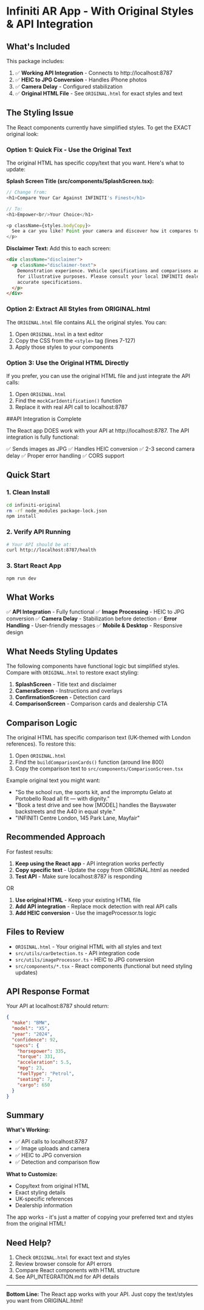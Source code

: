 # Infiniti AR App - With Original Styles & API Integration

## What's Included

This package includes:
1. ✅ **Working API Integration** - Connects to http://localhost:8787
2. ✅ **HEIC to JPG Conversion** - Handles iPhone photos
3. ✅ **Camera Delay** - Configured stabilization
4. ✅ **Original HTML File** - See `ORIGINAL.html` for exact styles and text

## The Styling Issue

The React components currently have simplified styles. To get the EXACT original look:

### Option 1: Quick Fix - Use the Original Text

The original HTML has specific copy/text that you want. Here's what to update:

**Splash Screen Title (src/components/SplashScreen.tsx):**
```typescript
// Change from:
<h1>Compare Your Car Against INFINITI's Finest</h1>

// To:
<h1>Empower<br/>Your Choice</h1>

<p className={styles.bodyCopy}>
  See a car you like? Point your camera and discover how it compares to INFINITI in seconds.
</p>
```

**Disclaimer Text:**
Add this to each screen:
```html
<div className="disclaimer">
  <p className="disclaimer-text">
    Demonstration experience. Vehicle specifications and comparisons are estimates 
    for illustrative purposes. Please consult your local INFINITI dealership for 
    accurate specifications.
  </p>
</div>
```

### Option 2: Extract All Styles from ORIGINAL.html

The `ORIGINAL.html` file contains ALL the original styles. You can:

1. Open `ORIGINAL.html` in a text editor
2. Copy the CSS from the `<style>` tag (lines 7-127)
3. Apply those styles to your components

### Option 3: Use the Original HTML Directly

If you prefer, you can use the original HTML file and just integrate the API calls:

1. Open `ORIGINAL.html`
2. Find the `mockCarIdentification()` function
3. Replace it with real API call to localhost:8787

##API Integration is Complete

The React app DOES work with your API at http://localhost:8787. The API integration is fully functional:

✅ Sends images as JPG
✅ Handles HEIC conversion
✅ 2-3 second camera delay
✅ Proper error handling
✅ CORS support

## Quick Start

### 1. Clean Install
```bash
cd infiniti-original
rm -rf node_modules package-lock.json
npm install
```

### 2. Verify API Running
```bash
# Your API should be at:
curl http://localhost:8787/health
```

### 3. Start React App
```bash
npm run dev
```

## What Works

✅ **API Integration** - Fully functional
✅ **Image Processing** - HEIC to JPG conversion
✅ **Camera Delay** - Stabilization before detection
✅ **Error Handling** - User-friendly messages
✅ **Mobile & Desktop** - Responsive design

## What Needs Styling Updates

The following components have functional logic but simplified styles. Compare with `ORIGINAL.html` to restore exact styling:

1. **SplashScreen** - Title text and disclaimer
2. **CameraScreen** - Instructions and overlays  
3. **ConfirmationScreen** - Detection card
4. **ComparisonScreen** - Comparison cards and dealership CTA

## Comparison Logic

The original HTML has specific comparison text (UK-themed with London references). To restore this:

1. Open `ORIGINAL.html`
2. Find the `buildComparisonCards()` function (around line 800)
3. Copy the comparison text to `src/components/ComparisonScreen.tsx`

Example original text you might want:
- "So the school run, the sports kit, and the impromptu Gelato at Portobello Road all fit — with dignity."
- "Book a test drive and see how [MODEL] handles the Bayswater backstreets and the A40 in equal style."
- "INFINITI Centre London, 145 Park Lane, Mayfair"

## Recommended Approach

For fastest results:

1. **Keep using the React app** - API integration works perfectly
2. **Copy specific text** - Update the copy from ORIGINAL.html as needed
3. **Test API** - Make sure localhost:8787 is responding

OR

1. **Use original HTML** - Keep your existing HTML file
2. **Add API integration** - Replace mock detection with real API calls
3. **Add HEIC conversion** - Use the imageProcessor.ts logic

## Files to Review

- `ORIGINAL.html` - Your original HTML with all styles and text
- `src/utils/carDetection.ts` - API integration code
- `src/utils/imageProcessor.ts` - HEIC to JPG conversion
- `src/components/*.tsx` - React components (functional but need styling updates)

## API Response Format

Your API at localhost:8787 should return:

```json
{
  "make": "BMW",
  "model": "X5",
  "year": "2024",
  "confidence": 92,
  "specs": {
    "horsepower": 335,
    "torque": 331,
    "acceleration": 5.5,
    "mpg": 23,
    "fuelType": "Petrol",
    "seating": 7,
    "cargo": 650
  }
}
```

## Summary

**What's Working:**
- ✅ API calls to localhost:8787
- ✅ Image uploads and camera
- ✅ HEIC to JPG conversion
- ✅ Detection and comparison flow

**What to Customize:**
- Copy/text from original HTML
- Exact styling details
- UK-specific references
- Dealership information

The app works - it's just a matter of copying your preferred text and styles from the original HTML!

## Need Help?

1. Check `ORIGINAL.html` for exact text and styles
2. Review browser console for API errors
3. Compare React components with HTML structure
4. See API_INTEGRATION.md for API details

---

**Bottom Line:** The React app works with your API. Just copy the text/styles you want from ORIGINAL.html!
